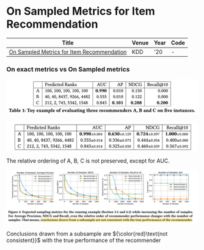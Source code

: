 # On Sampled Metrics for Item Recommendation
| Title | Venue | Year | Code |
|-|-|-|-|
| [On Sampled Metrics for Item Recommendation](https://dl.acm.org/doi/abs/10.1145/3394486.3403226) | KDD | '20 | - |ampledMetrics.md) |
### On exact metrics vs On Sampled metrics
![3 model on exact metrics](./assets/on_sample_metrics/baseline.png)

![3 model on smaple metrics](./assets/on_sample_metrics/on_sample_metrics.png)

The relative ordering of A, B, C is not preserved, except for AUC.

![sample num effect](./assets/on_sample_metrics/sample_num_effect.png)

Conclusions drawn from a subsample are ${\color{red}\text{not consistent}}$ with the true performance of the recommender